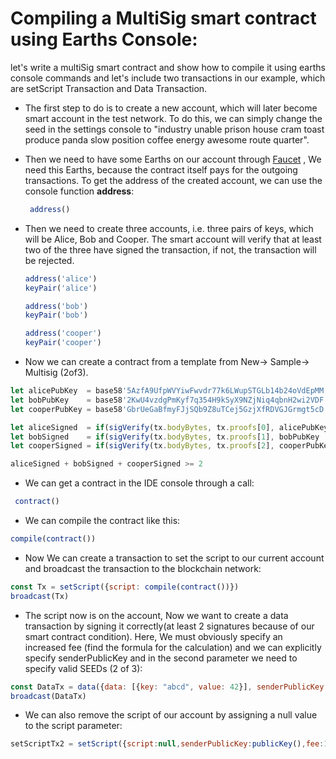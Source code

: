 # Compiling a MultiSig smart contract using Earths Console:

let's write a multiSig smart contract and show how to compile it using earths console commands and let's include two transactions in our example, which are setScript Transaction and Data Transaction.

* The first step to do is to create a new account, which will later become smart account in the test network. To do this, we can simply change the seed in the settings console  to "industry unable prison house cram toast produce panda slow position coffee energy awesome route quarter".
* Then we need to have some Earths on our account through [Faucet](https://testnet.explorer.earths.ga/faucet) , We need this Earths, because the contract itself pays for the outgoing transactions. To get the address of the created account, we can use the console function **address**:
  ```js
   address()
  ```
* Then we need to create three accounts, i.e. three pairs of keys, which will be Alice, Bob and Cooper. The smart account will verify that at least two of the three have signed the transaction, if not, the transaction will be rejected.

  ```js
  address('alice')
  keyPair('alice')

  address('bob')
  keyPair('bob')

  address('cooper')
  keyPair('cooper')
  ```

* Now we can create a contract from a template from New-&gt; Sample-&gt; Multisig \(2of3\).

```js
let alicePubKey  = base58'5AzfA9UfpWVYiwFwvdr77k6LWupSTGLb14b24oVdEpMM'
let bobPubKey    = base58'2KwU4vzdgPmKyf7q354H9kSyX9NZjNiq4qbnH2wi2VDF'
let cooperPubKey = base58'GbrUeGaBfmyFJjSQb9Z8uTCej5GzjXfRDVGJGrmgt5cD'

let aliceSigned  = if(sigVerify(tx.bodyBytes, tx.proofs[0], alicePubKey  )) then 1 else 0  
let bobSigned    = if(sigVerify(tx.bodyBytes, tx.proofs[1], bobPubKey    )) then 1 else 0  
let cooperSigned = if(sigVerify(tx.bodyBytes, tx.proofs[2], cooperPubKey )) then 1 else 0

aliceSigned + bobSigned + cooperSigned >= 2
```

* We can get a contract in the IDE console through a call:

```js
 contract()
```

* We can compile the contract like this:

```js
compile(contract())
```

* Now We can create a transaction to set the script to our current account and broadcast the transaction to the blockchain      network:

```js
const Tx = setScript({script: compile(contract())})
broadcast(Tx)
```

* The script now is on the account, Now we want to create a data transaction by signing it correctly\(at least 2 signatures  because of our smart contract condition\).
  Here, We must obviously specify an increased fee \(find the formula for the calculation\) and we can explicitly specify senderPublicKey and in the second parameter we need to specify valid SEEDs \(2 of 3\):

```js
const DataTx = data({data: [{key: "abcd", value: 42}], senderPublicKey: publicKey(), fee: 500000}, ['alice', null, 'cooper'])
broadcast(DataTx)
```

* We can also remove the script of our account by assigning a null value to the script parameter:

```js
setScriptTx2 = setScript({script:null,senderPublicKey:publicKey(),fee:1400000},[null, 'bob', 'cooper'])
```




